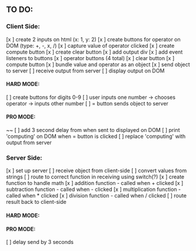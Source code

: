 ## TO DO:


### Client Side:
[x ] create 2 inputs on html (x: 1, y: 2)
[x ] create buttons for operator on DOM (type: +, -, x, /)
  [x ] capture value of operator clicked
[x ] create compute button
[x ] create clear button
[x ] add output div
[x ] add event listeners to buttons
  [x ] operator buttons (4 total)
  [x ] clear button
  [x ] compute button
[x ] bundle value and operator as an object
[x ] send object to server
[ ] receive output from server
[ ] display output on DOM

#### HARD MODE:
[ ] create buttons for digits 0-9
[ ] user inputs one number -> chooses operator -> inputs other number
[ ] = button sends object to server
#### PRO MODE:
~~ [ ] add 3 second delay from when sent to displayed on DOM
[ ] print 'computing' on DOM when = button is clicked
[ ] replace 'computing' with output from server

### Server Side:
[x ] set up server
[ ] receive object from client-side
[ ] convert values from strings
[ ] route to correct function in receiving using switch(?)
[x ] create function to handle math
  [x ] addition function - called when + clicked
  [x ] subtraction function -  called when - clicked
  [x ] multiplication function - called when * clicked
  [x ] division function - called when / clicked
[ ] route result back to client-side

#### HARD MODE:

#### PRO MODE:
[ ] delay send by 3 seconds
